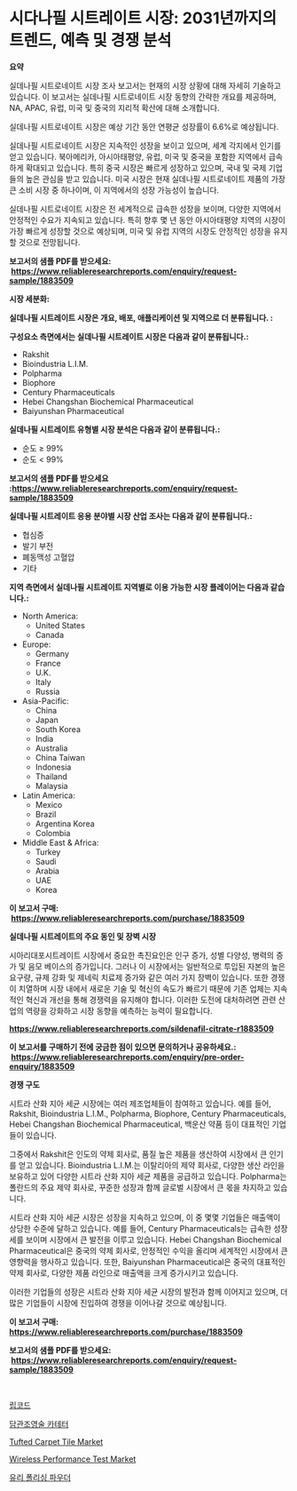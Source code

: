 <p><h1>시다나필 시트레이트 시장: 2031년까지의 트렌드, 예측 및 경쟁 분석</h1></p><p><strong>요약</strong></p>
<p><p>실데나필 시트로네이트 시장 조사 보고서는 현재의 시장 상황에 대해 자세히 기술하고 있습니다. 이 보고서는 실데나필 시트로네이트 시장 동향의 간략한 개요를 제공하며, NA, APAC, 유럽, 미국 및 중국의 지리적 확산에 대해 소개합니다. </p><p>실데나필 시트로네이트 시장은 예상 기간 동안 연평균 성장률이 6.6%로 예상됩니다.</p><p>실데나필 시트로네이트 시장은 지속적인 성장을 보이고 있으며, 세계 각지에서 인기를 얻고 있습니다. 북아메리카, 아시아태평양, 유럽, 미국 및 중국을 포함한 지역에서 급속하게 확대되고 있습니다. 특히 중국 시장은 빠르게 성장하고 있으며, 국내 및 국제 기업들의 높은 관심을 받고 있습니다. 미국 시장은 현재 실데나필 시트로네이트 제품의 가장 큰 소비 시장 중 하나이며, 이 지역에서의 성장 가능성이 높습니다.</p><p>실데나필 시트로네이트 시장은 전 세계적으로 급속한 성장을 보이며, 다양한 지역에서 안정적인 수요가 지속되고 있습니다. 특히 향후 몇 년 동안 아시아태평양 지역의 시장이 가장 빠르게 성장할 것으로 예상되며, 미국 및 유럽 지역의 시장도 안정적인 성장을 유지할 것으로 전망됩니다.</p></p>
<p><strong>보고서의 샘플 PDF를 받으세요: &nbsp;<a href="https://www.reliableresearchreports.com/enquiry/request-sample/1883509">https://www.reliableresearchreports.com/enquiry/request-sample/1883509</a></strong></p>
<p><strong>시장 세분화:</strong></p>
<p><strong> 실데나필 시트레이트 시장은 개요, 배포, 애플리케이션 및 지역으로 더 분류됩니다. :</strong></p>
<p><strong>구성요소 측면에서는 실데나필 시트레이트 시장은 다음과 같이 분류됩니다.:</strong></p>
<p><ul><li>Rakshit</li><li>Bioindustria L.I.M.</li><li>Polpharma</li><li>Biophore</li><li>Century Pharmaceuticals</li><li>Hebei Changshan Biochemical Pharmaceutical</li><li>Baiyunshan Pharmaceutical</li></ul></p>
<p><strong> 실데나필 시트레이트 유형별 시장 분석은 다음과 같이 분류됩니다.:</strong></p>
<p><ul><li>순도 ≥ 99%</li><li>순도 < 99%</li></ul></p>
<p><strong>보고서의 샘플 PDF를 받으세요 :<a href="https://www.reliableresearchreports.com/enquiry/request-sample/1883509">https://www.reliableresearchreports.com/enquiry/request-sample/1883509</a></strong></p>
<p><strong> 실데나필 시트레이트 응용 분야별 시장 산업 조사는 다음과 같이 분류됩니다.:</strong></p>
<p><ul><li>협심증</li><li>발기 부전</li><li>폐동맥성 고혈압</li><li>기타</li></ul></p>
<p><strong>지역 측면에서 실데나필 시트레이트 지역별로 이용 가능한 시장 플레이어는 다음과 같습니다.:</strong></p>
<p><ul>
    <li>
        North America:
        <ul>
            <li>United States</li>
            <li>Canada</li>
        </ul>
    </li>
    <li>
        Europe:
        <ul>
            <li>Germany</li>
            <li>France</li>
            <li>U.K.</li>
            <li>Italy</li>
            <li>Russia</li>
        </ul>
    </li>
    <li>
        Asia-Pacific:
        <ul>
            <li>China</li>
            <li>Japan</li>
            <li>South Korea</li>
            <li>India</li>
            <li>Australia</li>
            <li>China Taiwan</li>
            <li>Indonesia</li>
            <li>Thailand</li>
            <li>Malaysia</li>
        </ul>
    </li>
    <li>
        Latin America:
        <ul>
            <li>Mexico</li>
            <li>Brazil</li>
            <li>Argentina Korea</li>
            <li>Colombia</li>
        </ul>
    </li>
    <li>
        Middle East & Africa:
        <ul>
            <li>Turkey</li>
            <li>Saudi</li>
            <li>Arabia</li>
            <li>UAE</li>
            <li>Korea</li>
        </ul>
    </li>
    </ul></p>
<p><strong>이 보고서 구매: &nbsp;<a href="https://www.reliableresearchreports.com/purchase/1883509">https://www.reliableresearchreports.com/purchase/1883509</a></strong></p>
<p><strong>실데나필 시트레이트의 주요 동인 및 장벽 시장</strong></p>
<p><p>시아리대포시트레이트 시장에서 중요한 촉진요인은 인구 증가, 성별 다양성, 병력의 증가 및 음모 베이스의 증가입니다. 그러나 이 시장에서는 일반적으로 투입된 자본의 높은 요구량, 규제 강화 및 제네릭 치료제 증가와 같은 여러 가지 장벽이 있습니다. 또한 경쟁이 치열하며 시장 내에서 새로운 기술 및 혁신의 속도가 빠르기 때문에 기존 업체는 지속적인 혁신과 개선을 통해 경쟁력을 유지해야 합니다. 이러한 도전에 대처하려면 관련 산업의 역량을 강화하고 시장 동향을 예측하는 능력이 필요합니다.</p></p>
<p><strong><a href="https://www.reliableresearchreports.com/sildenafil-citrate-r1883509">https://www.reliableresearchreports.com/sildenafil-citrate-r1883509</a></strong></p>
<p><strong>이 보고서를 구매하기 전에 궁금한 점이 있으면 문의하거나 공유하세요.: &nbsp;<a href="https://www.reliableresearchreports.com/enquiry/pre-order-enquiry/1883509">https://www.reliableresearchreports.com/enquiry/pre-order-enquiry/1883509</a></strong></p>
<p><strong>경쟁 구도</strong></p>
<p><p>시트라 산화 지아 세균 시장에는 여러 제조업체들이 참여하고 있습니다. 예를 들어, Rakshit, Bioindustria L.I.M., Polpharma, Biophore, Century Pharmaceuticals, Hebei Changshan Biochemical Pharmaceutical, 백운산 약품 등이 대표적인 기업들이 있습니다.</p><p>그중에서 Rakshit은 인도의 약제 회사로, 품질 높은 제품을 생산하여 시장에서 큰 인기를 얻고 있습니다. Bioindustria L.I.M.는 이탈리아의 제약 회사로, 다양한 생산 라인을 보유하고 있어 다양한 시트라 산화 지아 세균 제품을 공급하고 있습니다. Polpharma는 폴란드의 주요 제약 회사로, 꾸준한 성장과 함께 글로벌 시장에서 큰 몫을 차지하고 있습니다.</p><p>시트라 산화 지아 세균 시장은 성장을 지속하고 있으며, 이 중 몇몇 기업들은 매출액이 상당한 수준에 달하고 있습니다. 예를 들어, Century Pharmaceuticals는 급속한 성장세를 보이며 시장에서 큰 발전을 이루고 있습니다. Hebei Changshan Biochemical Pharmaceutical은 중국의 약제 회사로, 안정적인 수익을 올리며 세계적인 시장에서 큰 영향력을 행사하고 있습니다. 또한, Baiyunshan Pharmaceutical은 중국의 대표적인 약제 회사로, 다양한 제품 라인으로 매출액을 크게 증가시키고 있습니다.</p><p>이러한 기업들의 성장은 시트라 산화 지아 세균 시장의 발전과 함께 이어지고 있으며, 더 많은 기업들이 시장에 진입하여 경쟁을 이어나갈 것으로 예상됩니다.</p></p>
<p><strong>이 보고서 구매: &nbsp; <a href="https://www.reliableresearchreports.com/purchase/1883509">https://www.reliableresearchreports.com/purchase/1883509</a></strong></p>
<p><strong>보고서의 샘플 PDF를 받으세요: &nbsp;<a href="https://www.reliableresearchreports.com/enquiry/request-sample/1883509">https://www.reliableresearchreports.com/enquiry/request-sample/1883509</a></strong><strong></strong></p>
<p>&nbsp;</p>
<p><p><a href="https://github.com/JackieFauhey9089475/Market-Research-Report-List-1/blob/main/654669371928.md">립코드</a></p><p><a href="https://medium.com/@cierrahayes645/%EB%8B%B4%EB%8F%84%ED%8F%89%EA%B4%80%EA%B4%80-%EC%BA%90%EC%84%9C%ED%84%B0-%EC%8B%9C%EC%9E%A5-%EA%B7%9C%EB%AA%A8%EB%8A%94-%EA%B8%80%EB%A1%9C%EB%B2%8C-%EC%82%B0%EC%97%85%EC%97%90%EC%84%9C-%EA%B0%80%EC%9E%A5-%EC%A2%8B%EC%9D%80-%EB%A7%88%EC%BC%80%ED%8C%85-%EC%B1%84%EB%84%90%EC%9D%84-%EB%B3%B4%EC%97%AC%EC%A4%8D%EB%8B%88%EB%8B%A4-55645b8decec">담관조영술 카테터</a></p><p><a href="https://issuu.com/reportprime-2/docs/tufted-carpet-tile-market-size-2030.pptx">Tufted Carpet Tile Market</a></p><p><a href="https://github.com/julyju69/Market-Research-Report-List-3/blob/main/wireless-performance-test-market.md">Wireless Performance Test Market</a></p><p><a href="https://medium.com/@emmettsaynford43546/%EC%9C%A0%EB%A6%AC-%EC%97%B0%EB%A7%88-%EB%B6%84%EB%A7%90-%EC%8B%9C%EC%9E%A5-%EC%A7%80%ED%91%9C-%ED%95%B4%EB%8F%85-%EC%8B%9C%EC%9E%A5-%EC%A0%90%EC%9C%A0%EC%9C%A8-%ED%8A%B8%EB%A0%8C%EB%93%9C-%EB%B0%8F-%EC%84%B1%EC%9E%A5-%ED%8C%A8%ED%84%B4-3ebb22dd5ca4">유리 폴리싱 파우더</a></p></p>
